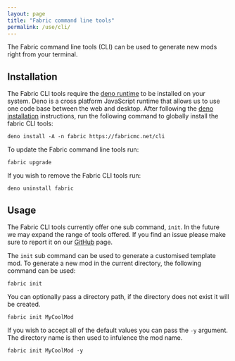 ```yaml
---
layout: page
title: "Fabric command line tools"
permalink: /use/cli/
---
```


The Fabric command line tools (CLI) can be used to generate new mods right from your terminal.

## Installation

The Fabric CLI tools require the [deno runtime](https://deno.com/runtime) to be installed on your system. Deno is a cross platform JavaScript runtime that allows us to use one code base between the web and desktop. After following the [deno installation](https://deno.com/manual/getting_started/installation) instructions, run the following command to globally install the fabric CLI tools:

```
deno install -A -n fabric https://fabricmc.net/cli
```

To update the Fabric command line tools run:
```
fabric upgrade
```

If you wish to remove the Fabric CLI tools run:
```
deno uninstall fabric
```

## Usage
The Fabric CLI tools currently offer one sub command, `init`. In the future we may expand the range of tools offered. If you find an issue please make sure to report it on our [GitHub](https://github.com/FabricMC/fabricmc.net) page.

The `init` sub command can be used to generate a customised template mod. To generate a new mod in the current directory, the following command can be used:
```
fabric init
```

You can optionally pass a directory path, if the directory does not exist it will be created. 
```
fabric init MyCoolMod
```

If you wish to accept all of the default values you can pass the `-y` argument. The directory name is then used to infulence the mod name.
```
fabric init MyCoolMod -y
```